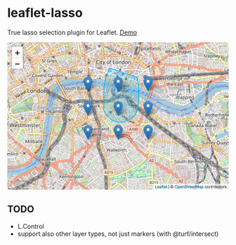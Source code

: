 # leaflet-lasso

True lasso selection plugin for Leaflet. [Demo](http://zakjan.github.io/leaflet-lasso/docs/index.html)

![screenshot](docs/screenshot.png)

## TODO

- L.Control
- support also other layer types, not just markers (with @turf/intersect)